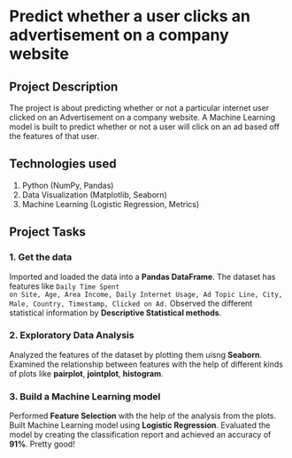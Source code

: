 # Predict whether a user clicks an advertisement on a company website
## Project Description
The project is about predicting whether or not a particular internet user clicked on an Advertisement on a company website. A Machine Learning model is built to predict whether or not a user will click on an ad based off the features of that user.

## Technologies used
1. Python (NumPy, Pandas)
2. Data Visualization (Matplotlib, Seaborn)
3. Machine Learning (Logistic Regression, Metrics)

## Project Tasks
### 1. Get the data
Imported and loaded the data into a **Pandas DataFrame**. The dataset has features like <code>Daily Time Spent on Site, Age, Area Income, Daily Internet Usage, Ad Topic Line, City, Male, Country, Timestamp, Clicked on Ad.</code> Observed the different statistical information by **Descriptive Statistical methods**.
### 2. Exploratory Data Analysis
Analyzed the features of the dataset by plotting them uisng **Seaborn**. Examined the relationship between features with the help of different kinds of plots like 
**pairplot**, **jointplot**, **histogram**.
### 3. Build a Machine Learning model




Performed **Feature Selection** with the help of the analysis from the plots. Built Machine Learning model using **Logistic Regression**. Evaluated the model by creating the classification report and achieved an accuracy of **91%**. Pretty good!
